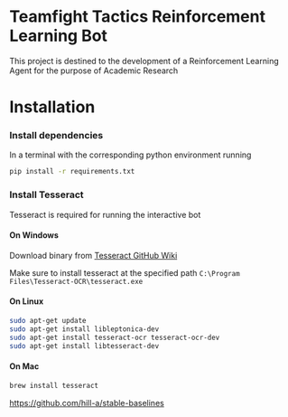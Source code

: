 # Teamfight Tactics Reinforcement Learning Bot

This project is destined to the development of a Reinforcement Learning Agent for the purpose of Academic Research

# Installation

### Install dependencies

In a terminal with the corresponding python environment running
```bash
pip install -r requirements.txt
```

### Install Tesseract

Tesseract is required for running the interactive bot

#### On Windows

Download binary from [Tesseract GitHub Wiki](https://github.com/UB-Mannheim/tesseract/wiki)

Make sure to install tesseract at the specified path ```C:\Program Files\Tesseract-OCR\tesseract.exe```

#### On Linux
```bash
sudo apt-get update
sudo apt-get install libleptonica-dev 
sudo apt-get install tesseract-ocr tesseract-ocr-dev
sudo apt-get install libtesseract-dev
```

#### On Mac
```bash
brew install tesseract
```

https://github.com/hill-a/stable-baselines
